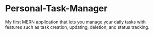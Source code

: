 # Personal-Task-Manager
My first MERN application that lets you manage your daily tasks with features such as task creation, updating, deletion, and status tracking.
